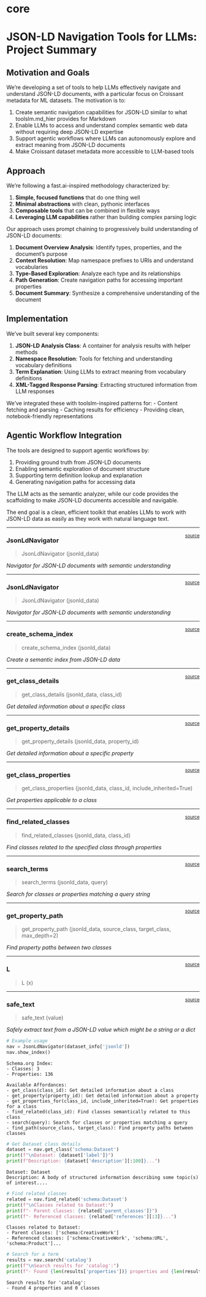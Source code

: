 # core


<!-- WARNING: THIS FILE WAS AUTOGENERATED! DO NOT EDIT! -->

# JSON-LD Navigation Tools for LLMs: Project Summary

## Motivation and Goals

We’re developing a set of tools to help LLMs effectively navigate and
understand JSON-LD documents, with a particular focus on Croissant
metadata for ML datasets. The motivation is to:

1.  Create semantic navigation capabilities for JSON-LD similar to what
    toolslm.md_hier provides for Markdown
2.  Enable LLMs to access and understand complex semantic web data
    without requiring deep JSON-LD expertise
3.  Support agentic workflows where LLMs can autonomously explore and
    extract meaning from JSON-LD documents
4.  Make Croissant dataset metadata more accessible to LLM-based tools

## Approach

We’re following a fast.ai-inspired methodology characterized by:

1.  **Simple, focused functions** that do one thing well
2.  **Minimal abstractions** with clean, pythonic interfaces
3.  **Composable tools** that can be combined in flexible ways
4.  **Leveraging LLM capabilities** rather than building complex parsing
    logic

Our approach uses prompt chaining to progressively build understanding
of JSON-LD documents:

1.  **Document Overview Analysis**: Identify types, properties, and the
    document’s purpose
2.  **Context Resolution**: Map namespace prefixes to URIs and
    understand vocabularies
3.  **Type-Based Exploration**: Analyze each type and its relationships
4.  **Path Generation**: Create navigation paths for accessing important
    properties
5.  **Document Summary**: Synthesize a comprehensive understanding of
    the document

## Implementation

We’ve built several key components:

1.  **JSON-LD Analysis Class**: A container for analysis results with
    helper methods
2.  **Namespace Resolution**: Tools for fetching and understanding
    vocabulary definitions
3.  **Term Explanation**: Using LLMs to extract meaning from vocabulary
    definitions
4.  **XML-Tagged Response Parsing**: Extracting structured information
    from LLM responses

We’ve integrated these with toolslm-inspired patterns for: - Content
fetching and parsing - Caching results for efficiency - Providing clean,
notebook-friendly representations

## Agentic Workflow Integration

The tools are designed to support agentic workflows by:

1.  Providing ground truth from JSON-LD documents
2.  Enabling semantic exploration of document structure
3.  Supporting term definition lookup and explanation
4.  Generating navigation paths for accessing data

The LLM acts as the semantic analyzer, while our code provides the
scaffolding to make JSON-LD documents accessible and navigable.

The end goal is a clean, efficient toolkit that enables LLMs to work
with JSON-LD data as easily as they work with natural language text.

------------------------------------------------------------------------

<a
href="https://github.com/la3d/jsonldnavigator/blob/main/jsonldnavigator/core.py#L66"
target="_blank" style="float:right; font-size:smaller">source</a>

### JsonLdNavigator

>  JsonLdNavigator (jsonld_data)

*Navigator for JSON-LD documents with semantic understanding*

------------------------------------------------------------------------

<a
href="https://github.com/la3d/jsonldnavigator/blob/main/jsonldnavigator/core.py#L66"
target="_blank" style="float:right; font-size:smaller">source</a>

### JsonLdNavigator

>  JsonLdNavigator (jsonld_data)

*Navigator for JSON-LD documents with semantic understanding*

------------------------------------------------------------------------

<a
href="https://github.com/la3d/jsonldnavigator/blob/main/jsonldnavigator/core.py#L113"
target="_blank" style="float:right; font-size:smaller">source</a>

### create_schema_index

>  create_schema_index (jsonld_data)

*Create a semantic index from JSON-LD data*

------------------------------------------------------------------------

<a
href="https://github.com/la3d/jsonldnavigator/blob/main/jsonldnavigator/core.py#L201"
target="_blank" style="float:right; font-size:smaller">source</a>

### get_class_details

>  get_class_details (jsonld_data, class_id)

*Get detailed information about a specific class*

------------------------------------------------------------------------

<a
href="https://github.com/la3d/jsonldnavigator/blob/main/jsonldnavigator/core.py#L215"
target="_blank" style="float:right; font-size:smaller">source</a>

### get_property_details

>  get_property_details (jsonld_data, property_id)

*Get detailed information about a specific property*

------------------------------------------------------------------------

<a
href="https://github.com/la3d/jsonldnavigator/blob/main/jsonldnavigator/core.py#L240"
target="_blank" style="float:right; font-size:smaller">source</a>

### get_class_properties

>  get_class_properties (jsonld_data, class_id, include_inherited=True)

*Get properties applicable to a class*

------------------------------------------------------------------------

<a
href="https://github.com/la3d/jsonldnavigator/blob/main/jsonldnavigator/core.py#L280"
target="_blank" style="float:right; font-size:smaller">source</a>

### find_related_classes

>  find_related_classes (jsonld_data, class_id)

*Find classes related to the specified class through properties*

------------------------------------------------------------------------

<a
href="https://github.com/la3d/jsonldnavigator/blob/main/jsonldnavigator/core.py#L331"
target="_blank" style="float:right; font-size:smaller">source</a>

### search_terms

>  search_terms (jsonld_data, query)

*Search for classes or properties matching a query string*

------------------------------------------------------------------------

<a
href="https://github.com/la3d/jsonldnavigator/blob/main/jsonldnavigator/core.py#L363"
target="_blank" style="float:right; font-size:smaller">source</a>

### get_property_path

>  get_property_path (jsonld_data, source_class, target_class, max_depth=2)

*Find property paths between two classes*

------------------------------------------------------------------------

<a
href="https://github.com/la3d/jsonldnavigator/blob/main/jsonldnavigator/core.py#L408"
target="_blank" style="float:right; font-size:smaller">source</a>

### L

>  L (x)

------------------------------------------------------------------------

<a
href="https://github.com/la3d/jsonldnavigator/blob/main/jsonldnavigator/core.py#L412"
target="_blank" style="float:right; font-size:smaller">source</a>

### safe_text

>  safe_text (value)

*Safely extract text from a JSON-LD value which might be a string or a
dict*

``` python
# Example usage
nav = JsonLdNavigator(dataset_info['jsonld'])
nav.show_index()
```

    Schema.org Index:
    - Classes: 3
    - Properties: 136

    Available Affordances:
    - get_class(class_id): Get detailed information about a class
    - get_property(property_id): Get detailed information about a property
    - get_properties_for(class_id, include_inherited=True): Get properties for a class
    - find_related(class_id): Find classes semantically related to this class
    - search(query): Search for classes or properties matching a query
    - find_path(source_class, target_class): Find property paths between classes

``` python
# Get Dataset class details
dataset = nav.get_class('schema:Dataset')
print(f"\nDataset: {dataset['label']}")
print(f"Description: {dataset['description'][:100]}...")
```


    Dataset: Dataset
    Description: A body of structured information describing some topic(s) of interest....

``` python
# Find related classes
related = nav.find_related('schema:Dataset')
print(f"\nClasses related to Dataset:")
print(f"- Parent classes: {related['parent_classes']}")
print(f"- Referenced classes: {related['references'][:3]}...")
```


    Classes related to Dataset:
    - Parent classes: ['schema:CreativeWork']
    - Referenced classes: ['schema:CreativeWork', 'schema:URL', 'schema:Product']...

``` python
# Search for a term
results = nav.search('catalog')
print(f"\nSearch results for 'catalog':")
print(f"- Found {len(results['properties'])} properties and {len(results['classes'])} classes")
```


    Search results for 'catalog':
    - Found 4 properties and 0 classes
